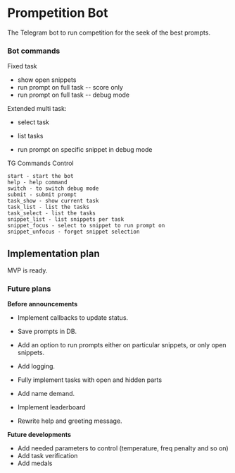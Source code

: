 # Prompetition Bot

The Telegram bot to run competition for the seek of the best prompts. 

### Bot commands

Fixed task
- show open snippets
- run prompt on full task -- score only
- run prompt on full task -- debug mode

Extended multi task:
- select task
- list tasks

- run prompt on specific snippet in debug mode

TG Commands Control

```
start - start the bot
help - help command
switch - to switch debug mode
submit - submit prompt
task_show - show current task
task_list - list the tasks
task_select - list the tasks
snippet_list - list snippets per task
snippet_focus - select to snippet to run prompt on
snippet_unfocus - forget snippet selection
```

## Implementation plan

MVP is ready.

### Future plans

**Before announcements**
+ Implement callbacks to update status.

- Save prompts in DB.
- Add an option to run prompts either on particular snippets, or only open snippets.

- Add logging.
- Fully implement tasks with open and hidden parts

- Add name demand.
- Implement leaderboard

- Rewrite help and greeting message.


**Future developments**
- Add needed parameters to control (temperature, freq penalty and so on)
- Add task verification
- Add medals
